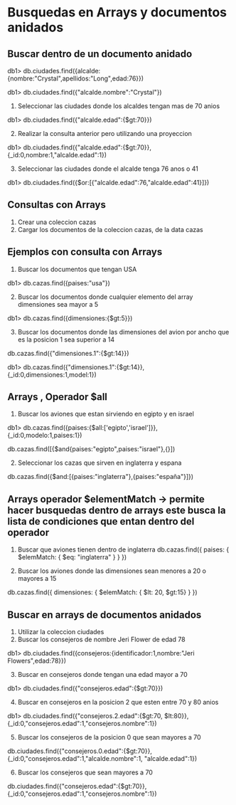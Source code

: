 # Busquedas en Arrays y documentos anidados 

## Buscar dentro de un documento anidado

db1> db.ciudades.find({alcalde:{nombre:"Crystal",apellidos:"Long",edad:76}})

db1> db.ciudades.find({"alcalde.nombre":"Crystal"})

1. Seleccionar las ciudades donde los alcaldes tengan mas de 70 anios

db1> db.ciudades.find({"alcalde.edad":{$gt:70}})

2. Realizar la consulta anterior pero utilizando una proyeccion

db1> db.ciudades.find({"alcalde.edad":{$gt:70}},{_id:0,nombre:1,"alcalde.edad":1})

3. Seleccionar las ciudades donde el alcalde tenga 76 anos o 41

db1> db.ciudades.find({$or:[{"alcalde.edad":76,"alcalde.edad":41}]})

## Consultas con Arrays

1. Crear una coleccion cazas
2. Cargar los documentos de la coleccion cazas, de la data cazas


## Ejemplos con consulta con Arrays

1. Buscar los documentos que tengan USA

db1> db.cazas.find({paises:"usa"})

2. Buscar los documentos donde cualquier elemento del array dimensiones sea mayor a 5

db1> db.cazas.find({dimensiones:{$gt:5}})

3. Buscar los documentos donde las dimensiones del avion por ancho que es la posicion 1 sea superior a 14

db.cazas.find({"dimensiones.1":{$gt:14}})

db1> db.cazas.find({"dimensiones.1":{$gt:14}},{_id:0,dimensiones:1,model:1})

## Arrays , Operador $all

1. Buscar los aviones que estan sirviendo en egipto y en israel

db1> db.cazas.find({paises:{$all:['egipto','israel']}},{_id:0,modelo:1,paises:1})

db.cazas.find([{$and{paises:"egipto",paises:"israel"},{}])


2. Seleccionar los cazas que sirven en inglaterra y espana

db.cazas.find({$and:[{paises:"inglaterra"},{paises:"españa"}]})

## Arrays operador $elementMatch ->  permite hacer busquedas dentro de arrays este busca la lista de condiciones que entan dentro del operador 

1. Buscar que aviones tienen dentro de inglaterra
db.cazas.find({ paises: { $elemMatch: { $eq: "inglaterra" } } })


2. Buscar los aviones donde las dimensiones sean menores a 20 o mayores a 15

db.cazas.find({ dimensiones: { $elemMatch: { $lt: 20, $gt:15} } })

## Buscar en arrays de documentos anidados

1. Utilizar la coleccion ciudades
2. Buscar los consejeros de nombre Jeri Flower de edad 78

db1> db.ciudades.find({consejeros:{identificador:1,nombre:"Jeri Flowers",edad:78}})

3. Buscar en consejeros donde tengan una edad mayor a 70

db1> db.ciudades.find({"consejeros.edad":{$gt:70}})

4. Buscar en consejeros en la posicion 2 que esten entre 70 y 80 anios

db1> db.ciudades.find({"consejeros.2.edad":{$gt:70, $lt:80}},{_id:0,"consejeros.edad":1,"consejeros.nombre":1})

5. Buscar los consejeros de la posicion 0 que sean mayores a 70

db.ciudades.find({"consejeros.0.edad":{$gt:70}},{_id:0,"consejeros.edad":1,"alcalde.nombre":1, "alcalde.edad":1})

6. Buscar los consejeros que sean mayores a 70

db.ciudades.find({"consejeros.edad":{$gt:70}},{_id:0,"consejeros.edad":1,"consejeros.nombre":1})
